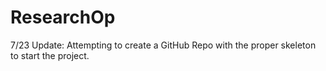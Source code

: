 ﻿# ResearchOp

7/23 Update: Attempting to create a GitHub Repo with the proper skeleton to start the project.
